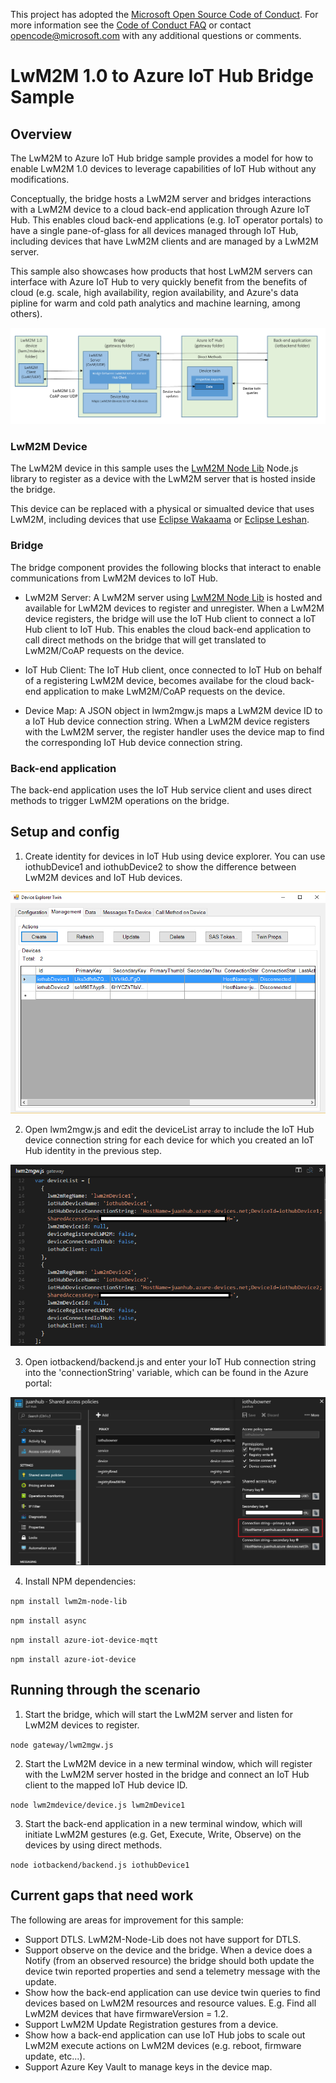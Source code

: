 This project has adopted the [Microsoft Open Source Code of Conduct](https://opensource.microsoft.com/codeofconduct/). For more information see the [Code of Conduct FAQ](https://opensource.microsoft.com/codeofconduct/faq/) or contact [opencode@microsoft.com](mailto:opencode@microsoft.com) with any additional questions or comments.

# LwM2M 1.0 to Azure IoT Hub Bridge Sample

## Overview 

The LwM2M to Azure IoT Hub bridge sample provides a model for how to enable LwM2M 1.0 devices to leverage capabilities of IoT Hub without any modifications.

Conceptually, the bridge hosts a LwM2M server and bridges interactions with a LwM2M device to a cloud back-end application through Azure IoT Hub.  This enables cloud back-end applications (e.g. IoT operator portals) to have a single pane-of-glass for all devices managed through IoT Hub, including devices that have LwM2M clients and are managed by a LwM2M server.

This sample also showcases how products that host LwM2M servers can interface with Azure IoT Hub to very quickly benefit from the benefits of cloud (e.g. scale, high availability, region availability, and Azure's data pipline for warm and cold path analytics and machine learning, among others).

![LwM2M IoT Hub Bridge Architecture Diagram](Docs/BridgeArchDiagram.png)

### LwM2M Device

The LwM2M device in this sample uses the [LwM2M Node Lib](https://github.com/telefonicaid/lwm2m-node-lib) Node.js library to register as a device with the LwM2M server that is hosted inside the bridge.

This device can be replaced with a physical or simualted device that uses LwM2M, including devices that use [Eclipse Wakaama](https://github.com/eclipse/wakaama) or [Eclipse Leshan](https://github.com/eclipse/leshan).

### Bridge

The bridge component provides the following blocks that interact to enable communications from LwM2M devices to IoT Hub.

- LwM2M Server: A LwM2M server using [LwM2M Node Lib](https://github.com/telefonicaid/lwm2m-node-lib) is hosted and available for LwM2M devices to register and unregister.  When a LwM2M device registers, the bridge will use the IoT Hub client to connect a IoT Hub client to IoT Hub.  This enables the cloud back-end application to call direct methods on the bridge that will get translated to LwM2M/CoAP requests on the device.

- IoT Hub Client: The IoT Hub client, once connected to IoT Hub on behalf of a registering LwM2M device, becomes availabe for the cloud back-end application to make LwM2M/CoAP requests on the device.

- Device Map: A JSON object in lwm2mgw.js maps a LwM2M device ID to a IoT Hub device connection string.  When a LwM2M device registers with the LwM2M server, the register handler uses the device map to find the corresponding IoT Hub device connection string.  

### Back-end application

The back-end application uses the IoT Hub service client and uses direct methods to trigger LwM2M operations on the bridge.

## Setup and config

1. Create identity for devices in IoT Hub using device explorer.  You can use iothubDevice1 and iothubDevice2 to show the difference between LwM2M devices and IoT Hub devices.

  ![](Docs/IoTHubDeviceIDs.png)

2. Open lwm2mgw.js and edit the deviceList array to include the IoT Hub device connection string for each device for which you created an IoT Hub identity in the previous step.

  ![](Docs/devicemap.png)
  
3. Open iotbackend/backend.js and enter your IoT Hub connection string into the 'connectionString' variable, which can be found in the Azure portal:

  ![](Docs/iothubconnstring.png)

4. Install NPM dependencies:

  ```npm install lwm2m-node-lib```
  
  ```npm install async```
  
  ```npm install azure-iot-device-mqtt```
  
  ```npm install azure-iot-device```
  
## Running through the scenario

1. Start the bridge, which will start the LwM2M server and listen for LwM2M devices to register.

  ``` node gateway/lwm2mgw.js ```

2. Start the LwM2M device in a new terminal window, which will register with the LwM2M server hosted in the bridge and connect an IoT Hub client to the mapped IoT Hub device ID.

  ``` node lwm2mdevice/device.js lwm2mDevice1 ``` 
  
3. Start the back-end application in a new terminal window, which will initiate LwM2M gestures (e.g. Get, Execute, Write, Observe) on the devices by using direct methods.

  ``` node iotbackend/backend.js iothubDevice1 ``` 

## Current gaps that need work

The following are areas for improvement for this sample:

- Support DTLS.  LwM2M-Node-Lib does not have support for DTLS.
- Support observe on the device and the bridge.  When a device does a Notify (from an observed resource) the bridge should both update the device twin reported properties and send a telemetry message with the update.
- Show how the back-end application can use device twin queries to find devices based on LwM2M resources and resource values.  E.g. Find all LwM2M devices that have firmwareVersion = 1.2.
- Support LwM2M Update Registration gestures from a device.
- Show how a back-end application can use IoT Hub jobs to scale out LwM2M execute actions on LwM2M devices (e.g. reboot, firmware update, etc...).
- Support Azure Key Vault to manage keys in the device map.


